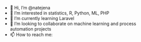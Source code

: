 - 👋 Hi, I’m @natejena
- 👀 I’m interested in statistics, R, Python, ML, PHP
- 🌱 I’m currently learning Laravel
- 💞️ I’m looking to collaborate on machine learning and process automation projects
- 📫 How to reach me: 

<!---
natejena/natejena is a ✨ special ✨ repository because its `README.md` (this file) appears on your GitHub profile.
You can click the Preview link to take a look at your changes.
--->
